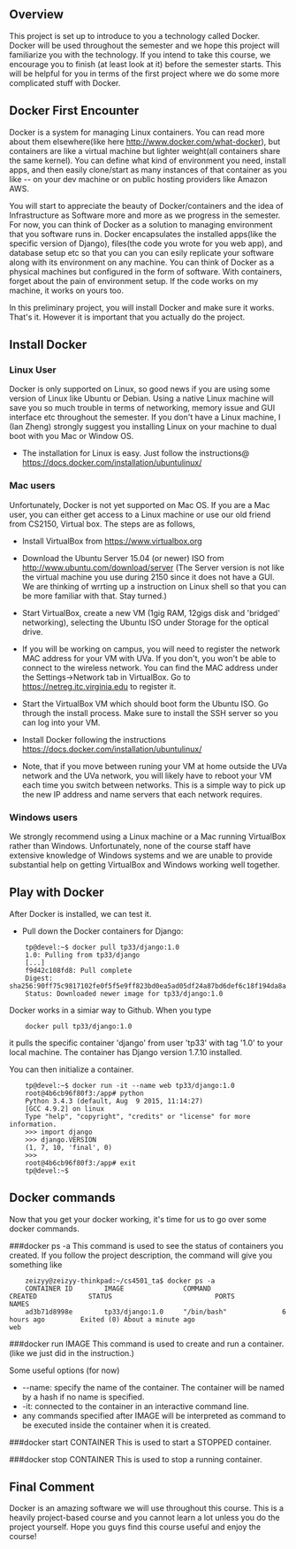 Overview
--------

This project is set up to introduce to you a technology called Docker.
Docker will be used throughout the semester and we hope this project will familiarize you with the technology.
If you intend to take this course, we encourage you to finish (at least look at it) before the semester starts.
This will be helpful for you in terms of the first project where we do some more complicated stuff with Docker.

Docker First Encounter
----------------------
Docker is a system for managing Linux containers. You can read more about them elsewhere(like here http://www.docker.com/what-docker), but containers are like a virtual machine but lighter weight(all containers share the same kernel). You can define what kind of environment you need, install apps, and then easily clone/start as many instances of that container as you like -- on your dev machine or on public hosting providers like Amazon AWS.

You will start to appreciate the beauty of Docker/containers and the idea of Infrastructure as Software more and more as we progress in the semester. For now, you can think of Docker as a solution to managing environment that you software runs in. Docker encapsulates the installed apps(like the specific version of Django), files(the code you wrote for you web app), and database setup etc so that you can you can esily replicate your software along with its environment on any machine. You can think of Docker as a physical machines but configured in the form of software. With containers, forget about the pain of environment setup. If the code works on my machine, it works on yours too.

In this preliminary project, you will install Docker and make sure it works. That's it. However it is important that you actually do the project.

Install Docker
--------------
### Linux User
Docker is only supported on Linux, so good news if you are using some version of Linux like Ubuntu or Debian. Using a native Linux machine will save you so much trouble in terms of networking, memory issue and GUI interface etc throughout the semester. If you don't have a Linux machine, I (Ian Zheng) strongly suggest you installing Linux on your machine to dual boot with you Mac or Window OS.
- The installation for Linux is easy. Just follow the instructions@
  https://docs.docker.com/installation/ubuntulinux/

### Mac users
Unfortunately, Docker is not yet supported on Mac OS. If you are a Mac user, you can either get access to a Linux machine or use our old friend from CS2150, Virtual box. The steps are as follows,
- Install VirtualBox from https://www.virtualbox.org

- Download the Ubuntu Server 15.04 (or newer) ISO from
  http://www.ubuntu.com/download/server (The Server version is not like the virtual machine you use during 2150 since it does not have a GUI. We are thinking of wrrting up a instruction on Linux shell so that you can be more familiar with that. Stay turned.)

- Start VirtualBox, create a new VM (1gig RAM, 12gigs disk and 
  'bridged' networking), selecting the Ubuntu ISO under Storage for
  the optical drive.

- If you will be working on campus, you will need to register the network MAC address for your VM with UVa. If you don't, you won't be able to connect to the wireless network. You can find the MAC address under the Settings->Network tab in VirtualBox. Go to https://netreg.itc.virginia.edu to register it. 

- Start the VirtualBox VM which should boot form the Ubuntu ISO. Go
  through the install process. Make sure to install the SSH server so
  you can log into your VM. 

- Install Docker following the instructions
  https://docs.docker.com/installation/ubuntulinux/

- Note, that if you move between runing your VM at home outside the UVa network and the UVa network, you will likely have to reboot your VM each time you switch between networks. This is a simple way to pick up the new IP address and name servers that each network requires.

### Windows users
We strongly recommend using a Linux machine or a Mac running VirtualBox rather than Windows. Unfortunately, none of the course staff have extensive knowledge of Windows systems and we are unable to provide substantial help on getting VirtualBox and Windows working well together.

Play with Docker
----------------
After Docker is installed, we can test it.
- Pull down the Docker containers for Django:
```
	tp@devel:~$ docker pull tp33/django:1.0
	1.0: Pulling from tp33/django
	[...]
	f9d42c108fd8: Pull complete 
	Digest: sha256:90ff75c9817102fe0f5f5e9ff823bd0ea5ad05df24a87bd6def6c18f194da8a
	Status: Downloaded newer image for tp33/django:1.0
```
Docker works in a simiar way to Github. When you type
```
    docker pull tp33/django:1.0
```
it pulls the specific container 'django' from user 'tp33' with tag '1.0' to your local machine. The container has Django version 1.7.10 installed.

You can then initialize a container.
```
	tp@devel:~$ docker run -it --name web tp33/django:1.0
	root@4b6cb96f80f3:/app# python
	Python 3.4.3 (default, Aug  9 2015, 11:14:27) 
	[GCC 4.9.2] on linux
	Type "help", "copyright", "credits" or "license" for more information.
	>>> import django
	>>> django.VERSION
	(1, 7, 10, 'final', 0)
	>>> 
	root@4b6cb96f80f3:/app# exit
	tp@devel:~$ 
```

Docker commands
---------------
Now that you get your docker working, it's time for us to go over some docker commands.

###docker ps -a
This command is used to see the status of containers you created. If you follow the project description, the command will give you something like
```
	zeizyy@zeizyy-thinkpad:~/cs4501_ta$ docker ps -a
	CONTAINER ID        IMAGE               COMMAND                  CREATED             STATUS                          PORTS               NAMES
	ad3b71d8998e        tp33/django:1.0     "/bin/bash"              6 hours ago         Exited (0) About a minute ago                       web
```

###docker run IMAGE
This command is used to create and run a container.(like we just did in the instruction.)

Some useful options (for now)
- --name: specify the name of the container. The container will be named by a hash if no name is specified.
- -it: connected to the container in an interactive command line.
- any commands specified after IMAGE will be interpreted as command to be executed inside the container when it is created.

###docker start CONTAINER
This is used to start a STOPPED container.

###docker stop CONTAINER
This is used to stop a running container.

Final Comment
-------------
Docker is an amazing software we will use throughout this course. This is a heavily project-based course and you cannot learn a lot unless you do the project yourself. Hope you guys find this course useful and enjoy the course!
